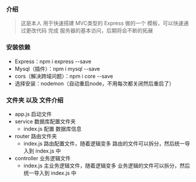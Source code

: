 ### 介绍

> 这是本人 用于快速搭建 MVC类型的 Express 做的一个 模板，可以快速通过更改代码 完成 服务器的基本访问，后期将会不断的拓展

### 安装依赖
- Express：npm i express --save
- Mysql（插件）：npm i mysql --save
- cors（解决跨域问题）：npm i core --save
- 选择安装：nodemon（自动重启node，不用每次都关闭然后重启了）

### 文件夹 以及 文件介绍

- app.js 启动文件
- service 数据库配置文件夹
  - index.js 配置 数据库信息
- router 路由文件夹
  - index.js 路由配置文件，随着逻辑变多 路由的文件可以拆分，然后统一导入到 index.js 中
- controller 业务逻辑文件
  - index.js 主业务逻辑文件，随着逻辑变多 业务逻辑的文件可以拆分，然后统一导入到 index.js 中
